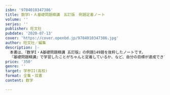 ```yaml
---
isbn: '9784010347386'
title: 数学Ⅰ・Ａ基礎問題精講　五訂版　例題定着ノート
volume: ''
series: ''
publisher: 旺文社
pubdate: '2020-07-13'
cover: 'https://cover.openbd.jp/9784010347386.jpg'
author: 旺文社／編集
description: |-
  本書は、『数学I・A基礎問題精講 五訂版』の例題149題を抜粋したノートです。
  『基礎問題精講』で学習したことがちゃんと定着しているか、など、自分の目標が達成できているかの確認に最適です。
price: '350'
genre: ''
target: 学参II(高校)
format: 全集・双書
content: 数学

---
```

